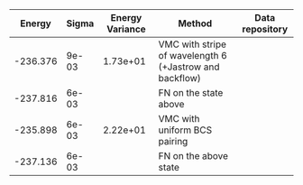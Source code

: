 |       Energy          |  Sigma          | Energy Variance  |  Method                                                          | Data repository                |
| ----------------------| ----------------| -----------------|------------------------------------------------------------------|------------------------------- |
|     -236.376          |   9e-03         |  1.73e+01        |  VMC with stripe of wavelength 6  (+Jastrow and backflow)        |                                |
|     -237.816          |   6e-03         |                  |  FN on the state above                                           |                                |
|     -235.898          |   6e-03         |  2.22e+01        |  VMC with uniform BCS pairing                                    |                                |
|     -237.136          |   6e-03         |                  |  FN on the above state                                           |                                | 
